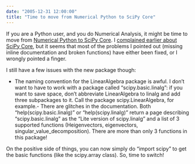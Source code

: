 ```yaml
---
date: "2005-12-31 12:00:00"
title: "Time to move from Numerical Python to SciPy Core"
---
```




If you are a Python user, and you do Numerical Analysis, it might be time to move from [Numerical Python to SciPy Core](http://numeric.scipy.org/). I [complained earlier about SciPy Core](/lemire/blog/2005/11/17/numerical-python-versus-scipy-core/), but it seems that most of the problems I pointed out (missing inline documentation and broken functions) have either been fixed, or I wrongly pointed a finger.

I still have a few issues with the new package though:

- The naming convention for the LinearAlgebra package is awful. I don&rsquo;t want to have to work with a package called &ldquo;scipy.basic.linalg&rdquo;: if you want to save space, don&rsquo;t abbreviate LinearAlgebra to linalg and add three subpackages to it. Call the package scipy.LinearAlgebra, for example.- There are glitches in the documentation. Both &ldquo;help(scipy.basic.linalg)&rdquo; or &ldquo;help(scipy.linalg)&rdquo; return a page describing &ldquo;scipy.basic.linalg&rdquo; as the &ldquo;Lite version of scipy.linalg&rdquo; and a list of 3 supported functions (Heigenvectors, eigenvectors, singular_value_decomposition). There are more than only 3 functions in this package!


On the positive side of things, you can now simply do &ldquo;import scipy&rdquo; to get the basic functions (like the scipy.array class). So, time to switch!

